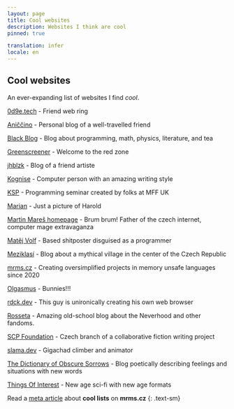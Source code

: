 ```yaml
---
layout: page
title: Cool websites
description: Websites I think are cool
pinned: true

translation: infer
locale: en
---
```


## Cool websites

An ever-expanding list of websites I find *cool*.

[0d9e.tech](https://0d9e.tech/) - Friend web ring

[Aniččino](https://aniccino.blogspot.com/) - Personal blog of a well-travelled friend

[Black Blog](https://blackblog.cz/) - Blog about programming, math, physics, literature, and tea

[Greenscreener](https://grsc.cz/) - Welcome to the red zone

[jhblzk](https://jhblzk.eu/) - Blog of a friend artiste

[Kognise](https://kognise.dev/) - Computer person with an amazing writing style

[KSP](https://ksp.mff.cuni.cz/) - Programming seminar created by folks at MFF UK

[Marian](https://mariansam.eu/) - Just a picture of Harold

[Martin Mareš homepage](https://mj.ucw.cz/) - Brum brum! Father of the czech internet, computer mage extravaganza

[Matěj Volf](https://mvolfik.github.io/) - Based shitposter disguised as a programmer

[Meziklasí](https://www.meziklasi.cz/) - Blog about a mythical village in the center of the Czech Republic

[mrms.cz](https://mrms.cz/) - Creating oversimplified projects in memory unsafe languages since 2020

[Olgasmus](https://olga.ggu.cz/) - Bunnies!!!

[rdck.dev](https://rdck.dev/) - This guy is unironically creating his own web browser

[Rosseta](http://www.rosseta.cz/) - Amazing old-school blog about the Neverhood and other fandoms.

[SCP Foundation](https://scp-wiki.cz/) - Czech branch of a collaborative fiction writing project

[slama.dev](https://slama.dev/) - Gigachad climber and animator

[The Dictionary of Obscure Sorrows](https://www.dictionaryofobscuresorrows.com/) - Blog poetically describing feelings and situations with new words

[Things Of Interest](https://qntm.org/) - New age sci-fi with new age formats

Read a [meta article](https://mrms.cz/articles/the-cool-list-is-cool.html) about **cool lists** on **mrms.cz**
{: .text-sm}
